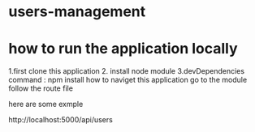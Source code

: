 # users-management

# how to run the application locally

1.first clone this application
2. install node module
3.devDependencies
command : npm install 
how to naviget this application 
go to the module follow  the route file 

here are some exmple 

http://localhost:5000/api/users

